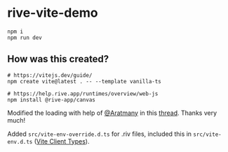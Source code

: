 # rive-vite-demo

```
npm i
npm run dev
```

## How was this created?

```
# https://vitejs.dev/guide/
npm create vite@latest . -- --template vanilla-ts

# https://help.rive.app/runtimes/overview/web-js
npm install @rive-app/canvas
```

Modified the loading with help of [@Aratmany](https://github.com/Aratmany) in this [thread](https://github.com/rive-app/rive-wasm/issues/342#issuecomment-1877085435). Thanks very much!

Added `src/vite-env-override.d.ts` for .riv files, included this in `src/vite-env.d.ts` ([Vite Client Types](https://vitejs.dev/guide/features.html#client-types)).
